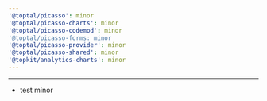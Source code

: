 ```yaml
---
'@toptal/picasso': minor
'@toptal/picasso-charts': minor
'@toptal/picasso-codemod': minor
'@toptal/picasso-forms: minor
'@toptal/picasso-provider': minor
'@toptal/picasso-shared': minor
'@topkit/analytics-charts': minor
---
```


---

- test minor
